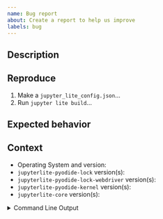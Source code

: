 ```yaml
---
name: Bug report
about: Create a report to help us improve
labels: bug
---
```


<!--
Welcome! Before creating a new issue:
* Search for relevant issues
-->

## Description

<!--
Describe the bug clearly and concisely. Include text-based log output (not screenshots) if possible
-->

## Reproduce

<!-- Describe step-by-step instructions to reproduce the behavior -->

1. Make a `jupyter_lite_config.json`...
2. Run `jupyter lite build`...

## Expected behavior

<!--Describe what you expected to happen-->

## Context

<!--Complete the following for context, and add any other relevant context-->

- Operating System and version:
- `jupyterlite-pyodide-lock` version(s):
- `jupyterlite-pyodide-lock-webdriver` version(s):
- `jupyterlite-pyodide-kernel` version(s):
- `jupyterlite-core` version(s):

<!--The more content you provide, the more we can help!-->

<details><summary>Command Line Output</summary>
<pre>
  Paste the output from your command line running `jupyter lite build` here
</pre>
</details>
